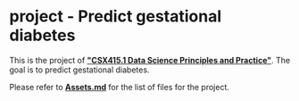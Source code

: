 # project - Predict gestational diabetes

This is the project of **["CSX415.1 Data Science Principles and Practice"](https://extension.berkeley.edu/search/publicCourseSearchDetails.do;jsessionid=8DC36570C866182DA02E66C491A44036?method=load&courseId=27251189)**. The goal is to predict gestational diabetes.


Please refer to **[Assets.md](Assets.md)** for the list of files for the project.


